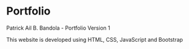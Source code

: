 # Portfolio
Patrick Ail B. Bandola - Portfolio Version 1

This website is developed using HTML, CSS, JavaScript and Bootstrap
